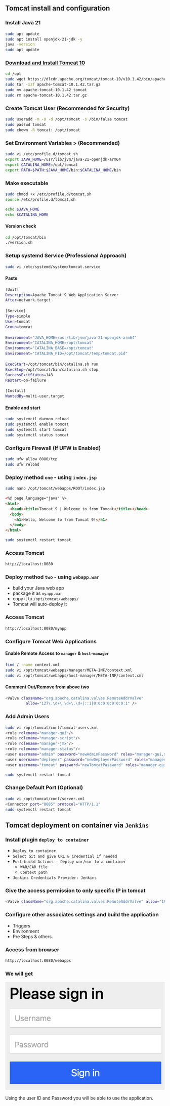 ## Tomcat install and configuration

### Install Java 21

```bash
sudo apt update
sudo apt install openjdk-21-jdk -y
java -version
sudo apt update
```

### [Download and Install Tomcat 10](https://tomcat.apache.org/download-10.cgi)

```bash
cd /opt
sudo wget https://dlcdn.apache.org/tomcat/tomcat-10/v10.1.42/bin/apache-tomcat-10.1.42.tar.gz
sudo tar -xzf apache-tomcat-10.1.42.tar.gz
sudo mv apache-tomcat-10.1.42 tomcat
sudo rm apache-tomcat-10.1.42.tar.gz
```

### Create Tomcat User (Recommended for Security)

```bash
sudo useradd -m -U -d /opt/tomcat -s /bin/false tomcat
sudo passwd tomcat
sudo chown -R tomcat: /opt/tomcat
```

### Set Environment Variables > (Recommended)

```bash
sudo vi /etc/profile.d/tomcat.sh
export JAVA_HOME=/usr/lib/jvm/java-21-openjdk-arm64
export CATALINA_HOME=/opt/tomcat
export PATH=$PATH:$JAVA_HOME/bin:$CATALINA_HOME/bin
```

### Make executable

```bash
sudo chmod +x /etc/profile.d/tomcat.sh
source /etc/profile.d/tomcat.sh
```

```bash
echo $JAVA_HOME
echo $CATALINA_HOME
```

#### Version check

```bash
cd /opt/tomcat/bin
./version.sh
```

### Setup systemd Service (Professional Approach)

```bash
sudo vi /etc/systemd/system/tomcat.service
```

#### Paste

```bash
[Unit]
Description=Apache Tomcat 9 Web Application Server
After=network.target

[Service]
Type=simple
User=tomcat
Group=tomcat

Environment="JAVA_HOME=/usr/lib/jvm/java-21-openjdk-arm64"
Environment="CATALINA_HOME=/opt/tomcat"
Environment="CATALINA_BASE=/opt/tomcat"
Environment="CATALINA_PID=/opt/tomcat/temp/tomcat.pid"

ExecStart=/opt/tomcat/bin/catalina.sh run
ExecStop=/opt/tomcat/bin/catalina.sh stop
SuccessExitStatus=143
Restart=on-failure

[Install]
WantedBy=multi-user.target
```

#### Enable and start

```bash
sudo systemctl daemon-reload
sudo systemctl enable tomcat
sudo systemctl start tomcat
sudo systemctl status tomcat
```

### Configure Firewall (If UFW is Enabled)

```bash
sudo ufw allow 8080/tcp
sudo ufw reload
```

### Deploy method `one` - using `index.jsp`

```bash
sudo nano /opt/tomcat/webapps/ROOT/index.jsp
```

```html
<%@ page language="java" %>
<html>
  <head><title>Tomcat 9 | Welcome to from Tomcat</title></head>
  <body>
    <h1>Hello, Welcome to from Tomcat 9!</h1>
  </body>
</html>
```

```bash
sudo systemctl restart tomcat
```

### Access Tomcat

```bash
http://localhost:8080
```

### Deploy method `two` - using `webapp.war`

- build your Java web app
- package it as `myapp.war`
- copy it to `/opt/tomcat/webapps/`
- Tomcat will auto-deploy it

### Access Tomcat

```bash
http://localhost:8080/myapp
```

### Configure Tomcat Web Applications

#### Enable Remote Access to `manager` & `host-manager`

```bash
find / -name context.xml
sudo vi /opt/tomcat/webapps/manager/META-INF/context.xml
sudo vi /opt/tomcat/webapps/host-manager/META-INF/context.xml
```

#### Comment Out/Remove from above two

```bash
<Valve className="org.apache.catalina.valves.RemoteAddrValve"
         allow="127\.\d+\.\d+\.\d+|::1|0:0:0:0:0:0:0:1" />
```

### Add Admin Users

```bash
sudo vi /opt/tomcat/conf/tomcat-users.xml
<role rolename="manager-gui"/>
<role rolename="manager-script"/>
<role rolename="manager-jmx"/>
<role rolename="manager-status"/>
<user username="admin" password="newAdminPassword" roles="manager-gui,manager-script,manager-jmx,manager-status"/>
<user username="deployer" password="newDeployerPassword" roles="manager-script"/>
<user username="tomcat" password="newTomcatPassword" roles="manager-gui"/>
```

```bash
sudo systemctl restart tomcat
```

### Change Default Port (Optional)

```bash
sudo vi /opt/tomcat/conf/server.xml
<Connector port="8085" protocol="HTTP/1.1"
sudo systemctl restart tomcat
```

## Tomcat deployment on container via `Jenkins`

### Install plugin `deploy to container`

- `Deploy to container`
- `Select Git and give URL & Credential if needed`
- `Post-build Actions - Deploy war/ear to a container`
  - `WAR/EAR file`
  - `Context path`
- `Jenkins Credentials Provider: Jenkins`

### Give the access permission to only specific IP in tomcat

```bash
<Valve className="org.apache.catalina.valves.RemoteAddrValve" allow="192\.168\.1\.109" />
```

### Configure other associates settings and build the application

- Triggers
- Environment
- Pre Steps & others.

### Access from browser

```bash
http://localhost:8080/webapps
```

### We will get

![Login Screen](/img/war-mvn-login.png)

Using the user ID and Password you will be able to use the application.
